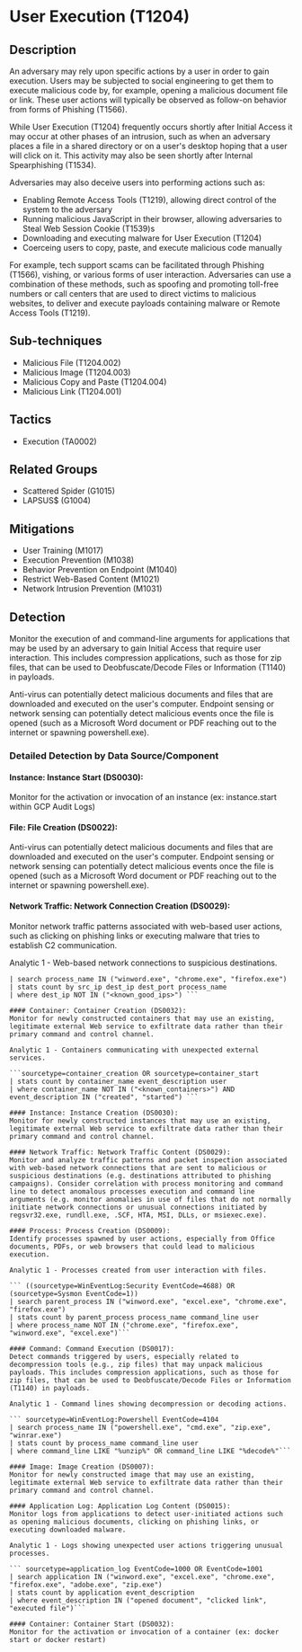 # User Execution (T1204)

## Description
An adversary may rely upon specific actions by a user in order to gain execution. Users may be subjected to social engineering to get them to execute malicious code by, for example, opening a malicious document file or link. These user actions will typically be observed as follow-on behavior from forms of Phishing (T1566).

While User Execution (T1204) frequently occurs shortly after Initial Access it may occur at other phases of an intrusion, such as when an adversary places a file in a shared directory or on a user's desktop hoping that a user will click on it. This activity may also be seen shortly after Internal Spearphishing (T1534).

Adversaries may also deceive users into performing actions such as:

* Enabling Remote Access Tools (T1219), allowing direct control of the system to the adversary
* Running malicious JavaScript in their browser, allowing adversaries to Steal Web Session Cookie (T1539)s
* Downloading and executing malware for User Execution (T1204)
* Coerceing users to copy, paste, and execute malicious code manually

For example, tech support scams can be facilitated through Phishing (T1566), vishing, or various forms of user interaction. Adversaries can use a combination of these methods, such as spoofing and promoting toll-free numbers or call centers that are used to direct victims to malicious websites, to deliver and execute payloads containing malware or Remote Access Tools (T1219).

## Sub-techniques
- Malicious File (T1204.002)
- Malicious Image (T1204.003)
- Malicious Copy and Paste (T1204.004)
- Malicious Link (T1204.001)

## Tactics
- Execution (TA0002)

## Related Groups
- Scattered Spider (G1015)
- LAPSUS$ (G1004)

## Mitigations
- User Training (M1017)
- Execution Prevention (M1038)
- Behavior Prevention on Endpoint (M1040)
- Restrict Web-Based Content (M1021)
- Network Intrusion Prevention (M1031)

## Detection
Monitor the execution of and command-line arguments for applications that may be used by an adversary to gain Initial Access that require user interaction. This includes compression applications, such as those for zip files, that can be used to Deobfuscate/Decode Files or Information (T1140) in payloads.

Anti-virus can potentially detect malicious documents and files that are downloaded and executed on the user's computer. Endpoint sensing or network sensing can potentially detect malicious events once the file is opened (such as a Microsoft Word document or PDF reaching out to the internet or spawning powershell.exe).

### Detailed Detection by Data Source/Component
#### Instance: Instance Start (DS0030): 
Monitor for the activation or invocation of an instance (ex: instance.start within GCP Audit Logs)

#### File: File Creation (DS0022): 
Anti-virus can potentially detect malicious documents and files that are downloaded and executed on the user's computer. Endpoint sensing or network sensing can potentially detect malicious events once the file is opened (such as a Microsoft Word document or PDF reaching out to the internet or spawning powershell.exe).

#### Network Traffic: Network Connection Creation (DS0029): 
Monitor network traffic patterns associated with web-based user actions, such as clicking on phishing links or executing malware that tries to establish C2 communication.

Analytic 1 - Web-based network connections to suspicious destinations.

```sourcetype=sysmon EventCode=3
| search process_name IN ("winword.exe", "chrome.exe", "firefox.exe") 
| stats count by src_ip dest_ip dest_port process_name
| where dest_ip NOT IN ("<known_good_ips>") ```

#### Container: Container Creation (DS0032): 
Monitor for newly constructed containers that may use an existing, legitimate external Web service to exfiltrate data rather than their primary command and control channel.

Analytic 1 - Containers communicating with unexpected external services.

```sourcetype=container_creation OR sourcetype=container_start
| stats count by container_name event_description user
| where container_name NOT IN ("<known_containers>") AND event_description IN ("created", "started") ```

#### Instance: Instance Creation (DS0030): 
Monitor for newly constructed instances that may use an existing, legitimate external Web service to exfiltrate data rather than their primary command and control channel.

#### Network Traffic: Network Traffic Content (DS0029): 
Monitor and analyze traffic patterns and packet inspection associated with web-based network connections that are sent to malicious or suspicious destinations (e.g. destinations attributed to phishing campaigns). Consider correlation with process monitoring and command line to detect anomalous processes execution and command line arguments (e.g. monitor anomalies in use of files that do not normally initiate network connections or unusual connections initiated by regsvr32.exe, rundll.exe, .SCF, HTA, MSI, DLLs, or msiexec.exe).

#### Process: Process Creation (DS0009): 
Identify processes spawned by user actions, especially from Office documents, PDFs, or web browsers that could lead to malicious execution.

Analytic 1 - Processes created from user interaction with files.

``` ((sourcetype=WinEventLog:Security EventCode=4688) OR (sourcetype=Sysmon EventCode=1))
| search parent_process IN ("winword.exe", "excel.exe", "chrome.exe", "firefox.exe")
| stats count by parent_process process_name command_line user
| where process_name NOT IN ("chrome.exe", "firefox.exe", "winword.exe", "excel.exe")```

#### Command: Command Execution (DS0017): 
Detect commands triggered by users, especially related to decompression tools (e.g., zip files) that may unpack malicious payloads. This includes compression applications, such as those for zip files, that can be used to Deobfuscate/Decode Files or Information (T1140) in payloads.

Analytic 1 - Command lines showing decompression or decoding actions.

``` sourcetype=WinEventLog:Powershell EventCode=4104
| search process_name IN ("powershell.exe", "cmd.exe", "zip.exe", "winrar.exe")
| stats count by process_name command_line user
| where command_line LIKE "%unzip%" OR command_line LIKE "%decode%"``` 

#### Image: Image Creation (DS0007): 
Monitor for newly constructed image that may use an existing, legitimate external Web service to exfiltrate data rather than their primary command and control channel.

#### Application Log: Application Log Content (DS0015): 
Monitor logs from applications to detect user-initiated actions such as opening malicious documents, clicking on phishing links, or executing downloaded malware.

Analytic 1 - Logs showing unexpected user actions triggering unusual processes.

``` sourcetype=application_log EventCode=1000 OR EventCode=1001
| search application IN ("winword.exe", "excel.exe", "chrome.exe", "firefox.exe", "adobe.exe", "zip.exe")
| stats count by application event_description
| where event_description IN ("opened document", "clicked link", "executed file")```

#### Container: Container Start (DS0032): 
Monitor for the activation or invocation of a container (ex: docker start or docker restart)

